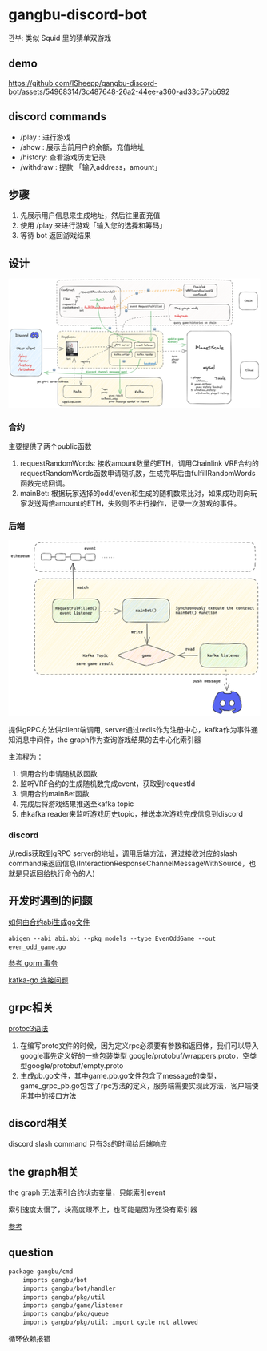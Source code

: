 # gangbu-discord-bot

깐부: 类似 Squid 里的猜单双游戏

## demo

https://github.com/ISheepp/gangbu-discord-bot/assets/54968314/3c487648-26a2-44ee-a360-ad33c57bb692

## discord commands

+ /play : 进行游戏
+ /show : 展示当前用户的余额，充值地址
+ /history: 查看游戏历史记录
+ /withdraw : 提款 「输入address，amount」

## 步骤

1. 先展示用户信息来生成地址，然后往里面充值
2. 使用 /play 来进行游戏「输入您的选择和筹码」
3. 等待 bot 返回游戏结果

## 设计

![arch.png](img/arch.png)


### 合约

主要提供了两个public函数

1. requestRandomWords: 接收amount数量的ETH，调用Chainlink VRF合约的requestRandomWords函数申请随机数，生成完毕后由fulfillRandomWords函数完成回调。
2. mainBet: 根据玩家选择的odd/even和生成的随机数来比对，如果成功则向玩家发送两倍amount的ETH，失败则不进行操作，记录一次游戏的事件。

### 后端

![main.png](img/main.png)

提供gRPC方法供client端调用, server通过redis作为注册中心，kafka作为事件通知消息中间件，the graph作为查询游戏结果的去中心化索引器

主流程为：

1. 调用合约申请随机数函数
2. 监听VRF合约的生成随机数完成event，获取到requestId
3. 调用合约mainBet函数
4. 完成后将游戏结果推送至kafka topic
5. 由kafka reader来监听游戏历史topic，推送本次游戏完成信息到discord

### discord

从redis获取到gRPC server的地址，调用后端方法，通过接收对应的slash command来返回信息(InteractionResponseChannelMessageWithSource，也就是只返回给执行命令的人)

## 开发时遇到的问题

[如何由合约abi生成go文件](https://geth.ethereum.org/docs/developers/dapp-developer/native-bindings)

`abigen --abi abi.abi --pkg models --type EvenOddGame --out even_odd_game.go`

[参考 gorm 事务](https://blogs.halodoc.io/db-transactions-in-go/)

[kafka-go 连接问题](https://github.com/segmentio/kafka-go/issues/499)

## grpc相关

[protoc3语法](https://protobuf.dev/programming-guides/proto3/)

1. 在编写proto文件的时候，因为定义rpc必须要有参数和返回体，我们可以导入google事先定义好的一些包装类型
google/protobuf/wrappers.proto，空类型google/protobuf/empty.proto
2. 生成pb.go文件，其中game.pb.go文件包含了message的类型，game_grpc_pb.go包含了rpc方法的定义，服务端需要实现此方法，客户端使用其中的接口方法

## discord相关

discord slash command 只有3s的时间给后端响应

## the graph相关

the graph 无法索引合约状态变量，只能索引event

索引速度太慢了，块高度跟不上，也可能是因为还没有索引器

[参考](https://thegraph.com/blog/improve-subgraph-performance-reduce-eth-calls/)

## question

```bash
package gangbu/cmd
	imports gangbu/bot
	imports gangbu/bot/handler
	imports gangbu/pkg/util
	imports gangbu/game/listener
	imports gangbu/pkg/queue
	imports gangbu/pkg/util: import cycle not allowed
```

循环依赖报错
